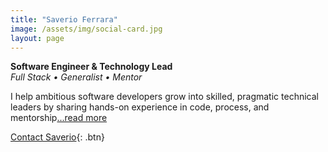 ```yaml
---
title: "Saverio Ferrara"
image: /assets/img/social-card.jpg
layout: page
---
```

**Software Engineer & Technology Lead**  
_Full Stack • Generalist • Mentor_

I help ambitious software developers grow into skilled, pragmatic technical leaders by sharing hands-on experience in code, process, and mentorship[...read more](/about.md)

[Contact Saverio](/contact){: .btn}
